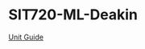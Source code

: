 # SIT720-ML-Deakin

[Unit Guide](https://apps.deakin.edu.au/current-students-unitguides/UnitGuide.php?service_cd=I&unit=SIT720&year=2023&semester=TRI-1#0-UNIT-CHAIR-TABLE)
